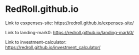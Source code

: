 # RedRoll.github.io
Link to esxpenses-site: https://redroll.github.io/expenses-site/

Link to landing-mark0: https://redroll.github.io/landing-mark0/

Link to investment-calculator: https://redroll.github.io/investment_calculator/
